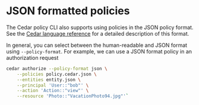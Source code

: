 # JSON formatted policies

The Cedar policy CLI also supports using policies in the JSON policy format.
See the [Cedar language reference](https://docs.cedarpolicy.com/policies/json-format.html) for a detailed description of this format.

In general, you can select between the human-readable and JSON format using `--policy-format`.
For example, we can use a JSON format policy in an authorization request

```bash
cedar authorize --policy-format json \
    --policies policy.cedar.json \
    --entities entity.json \
    --principal 'User::"bob"' \
    --action 'Action::"view"' \
    --resource 'Photo::"VacationPhoto94.jpg"'`
```
